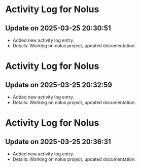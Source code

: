 # Activity Log for Nolus

## Update on 2025-03-25 20:30:51
- Added new activity log entry.
- Details: Working on nolus project, updated documentation.

# Activity Log for Nolus

## Update on 2025-03-25 20:32:59
- Added new activity log entry.
- Details: Working on nolus project, updated documentation.

# Activity Log for Nolus

## Update on 2025-03-25 20:36:31
- Added new activity log entry.
- Details: Working on nolus project, updated documentation.

